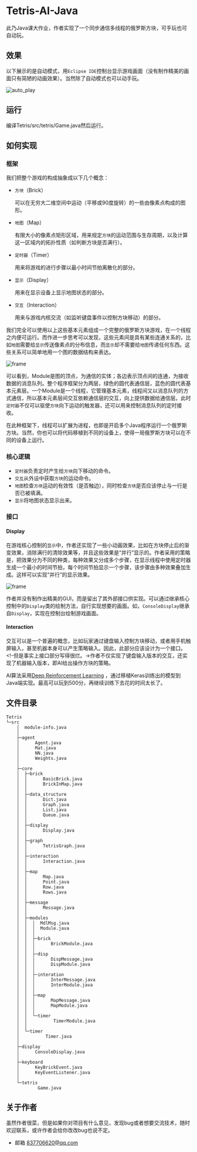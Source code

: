 # Tetris-AI-Java
此乃Java课大作业，作者实现了一个同步通信多线程的俄罗斯方块，可手玩也可自动玩。

## 效果
以下展示的是自动模式，用`Eclipse IDE`控制台显示游戏画面（没有制作精美的画面只有简陋的动画效果）。当然除了自动模式也可以动手玩。

![auto_play](./auto_play.gif)

## 运行
编译Tetris/src/tetris/Game.java然后运行。

## 如何实现
### 框架
我们把整个游戏的构成抽象成以下几个概念：
* `方块`（Brick）

  可以在无穷大二维空间中运动（平移或90度旋转）的一些由像素点构成的图形。
* `地图`（Map）
  
  有限大小的像素点矩形区域，用来规定`方块`的运动范围与生存周期，以及计算这一区域内的拓扑性质（如判断方块是否满行）。
* `定时器`（Timer）

  用来将游戏的进行步骤以最小时间节拍离散化的部分。
* `显示`（Display）
  
  用来在显示设备上显示地图状态的部分。
* `交互`（Interaction）

  用来与游戏内核交流（如监听键盘事件以控制方块移动）的部分。

我们完全可以使用以上这些基本元素组成一个完整的俄罗斯方块游戏，在一个线程之内便可运行。而作进一步思考可以发现，这些元素间是具有某些连通关系的，比如`地图`需要给`显示`传送像素点的分布信息，而`显示`却不需要给`地图`传递任何东西。这些关系可以简单地用一个图的数据结构来表达。

![frame](./framework.jpg)

可以看到，Module是图的顶点，为通信的实体；各边表示顶点间的连通，为接收数据的消息队列。整个程序框架分为两层，绿色的圆代表通信层，蓝色的圆代表基本元素层。一个Module是一个线程，它管理基本元素，线程间又以消息队列的方式通信，所以基本元素层间交互依赖通信层的交互，向上提供数据给通信层。此时`定时器`不仅可以驱使`方块`向下运动的触发器，还可以用来控制消息队列的定时接收。

在此种框架下，线程可以扩展为进程，也即是开启多个Java程序运行一个俄罗斯方块。当然，你也可以将代码移植到不同的设备上，使得一局俄罗斯方块可以在不同的设备上运行。

### 核心逻辑
* `定时器`负责定时产生给`方块`向下移动的命令。
* `交互`从外设中获取`方块`的运动命令。
* `地图`检查`方块`运动的有效性（是否触边），同时检查`方块`是否应该停止与一行是否已被填满。
* `显示`将地图状态显示出来。

### 接口
#### Display
在游戏核心控制的`显示`中，作者还实现了一些小动画效果，比如在方块停止后的渐变效果，消除满行的清除效果等，并且这些效果是“并行”显示的。作者采用的策略是，把效果分为不同的种类，每种效果又分成多个步骤，在显示线程中使用定时器生成一个最小的时间节拍，每个时间节拍显示一个步骤，该步骤由多种效果叠加生成。这样可以实现“并行”的显示效果。

![frame](./display.jpg)

作者并没有制作出精美的GUI，而是留出了其外部接口供实现。可以通过继承核心控制中的`Display`类的绘制方法，自行实现想要的画面。如，`ConsoleDisplay`继承自`Display`，实现在控制台绘制游戏画面。

#### Interaction
交互可以是一个普遍的概念，比如玩家通过键盘输入控制方块移动，或者用手机触屏输入，甚至机器本身可以产生策略输入。因此，此部分应该设计为一个接口。<!-但是事实上接口部分写得很烂。->作者不仅实现了键盘输入版本的交互，还实现了机器输入版本，即AI给出操作方块的策略。

AI算法采用[Deep Reinforcement Learning](https://github.com/nuno-faria/tetris-ai) ，通过移植Keras训练出的模型到Java端实现。最高可以玩到500分，再继续训练下去花的时间太长了。

## 文件目录
    Tetris
    └─src
        │  module-info.java
        │  
        ├─agent 
        │      Agent.java               
        │      Mat.java
        │      NN.java                 
        │      Weights.java       
        │      
        ├─core
        │  ├─brick
        │  │      BasicBrick.java
        │  │      BrickInMap.java
        │  │      
        │  ├─data_structure
        │  │      Dict.java
        │  │      Graph.java
        │  │      List.java
        │  │      Queue.java
        │  │      
        │  ├─display
        │  │      Display.java
        │  │      
        │  ├─graph
        │  │      TetrisGraph.java
        │  │      
        │  ├─interaction
        │  │      Interaction.java
        │  │      
        │  ├─map
        │  │      Map.java
        │  │      Point.java
        │  │      Row.java
        │  │      Rows.java
        │  │      
        │  ├─message
        │  │      Message.java
        │  │      
        │  ├─modules
        │  │  │  MdlMsg.java
        │  │  │  Module.java
        │  │  │  
        │  │  ├─brick
        │  │  │      BrickModule.java
        │  │  │      
        │  │  ├─disp
        │  │  │      DispMessage.java
        │  │  │      DispModule.java
        │  │  │      
        │  │  ├─interation
        │  │  │      InterMessage.java
        │  │  │      InterModule.java
        │  │  │      
        │  │  ├─map
        │  │  │      MapMessage.java
        │  │  │      MapModule.java
        │  │  │      
        │  │  └─timer
        │  │          TimerModule.java
        │  │          
        │  └─timer
        │          Timer.java
        │          
        ├─display
        │      ConsoleDisplay.java
        │      
        ├─keyboard
        │      KeyBrickEvent.java
        │      KeyEventListener.java
        │      
        └─tetris
                Game.java

## 关于作者
虽然作者很菜，但是如果你对项目有什么意见，发现bug或者想要交流技术，随时欢迎联系，或许作者会给你改改bug也说不定。

* 邮箱 837706620@qq.com

